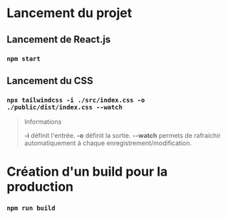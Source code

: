 # Lancement du projet

## Lancement de React.js
### `npm start`

## Lancement du CSS 

### `npx tailwindcss -i ./src/index.css -o ./public/dist/index.css --watch`

> Informations
>
> **-i** définit l'entrée.
> **-o** définit la sortie.
> **--watch** permets de rafraichir automatiquement à chaque enregistrement/modification.

# Création d'un build pour la production

### `npm run build`

